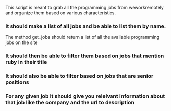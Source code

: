 This script is meant to grab all the programming jobs from weworkremotely and organize them based on various characteristics.

### It should make a list of all jobs and be able to list them by name.
The method get_jobs should return a list of all the available programming jobs on the site
### It should then be able to filter them based on jobs that mention ruby in their title
### It should also be able to filter based on jobs that are senior positions
### For any given job it should give you relelvant information about that job like the company and the url to description
